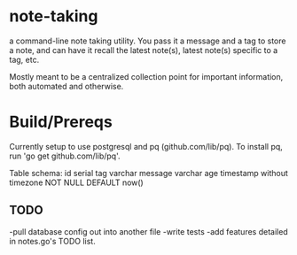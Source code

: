 note-taking
===========

a command-line note taking utility.  You pass it a message and a tag to store a note, and can have it recall the latest note(s),
latest note(s) specific to a tag, etc.

Mostly meant to be a centralized collection point for important information, both automated and otherwise.


Build/Prereqs
==============

Currently setup to use postgresql and pq (github.com/lib/pq).  To install pq, run 'go get github.com/lib/pq'.

Table schema:
id serial
tag varchar
message varchar
age timestamp without timezone NOT NULL DEFAULT now()


TODO
--------------

-pull database config out into another file
-write tests
-add features detailed in notes.go's TODO list.
